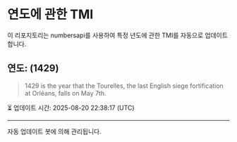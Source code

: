 
# 연도에 관한 TMI

이 리포지토리는 numbersapi를 사용하여 특정 년도에 관한 TMI를 자동으로 업데이트합니다.

## 연도: (1429)
> 1429 is the year that the Tourelles, the last English siege fortification at Orléans, falls on May 7th.

⏳ 업데이트 시간: 2025-08-20 22:38:17 (UTC)

---
자동 업데이트 봇에 의해 관리됩니다.
